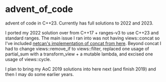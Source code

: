 # advent_of_code

advent of code in C++23. Currently has full solutions to 2022 and 2023.

I ported my 2022 solution over from C++17 + ranges-v3 to use C++23 and standard ranges. The main issue I ran into was not having views::concat so I've included [netcan's implementation of concat from here](https://github.com/netcan/recipes/blob/master/cpp/metaproggramming/ranges/Calendar.cpp#L585). Beyond concat I had to change views::remove_if to views::filter, replaced one usage of partial_sum with a transform_view + a mutable lambda, and excised one usage of views::cycle.

I plan to bring my AoC 2019 solutions into here next (and finish 2019) and then I may do some earlier years.

